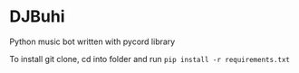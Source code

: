# DJBuhi
Python music bot written with pycord library

To install git clone, cd into folder and run
`pip install -r requirements.txt`

